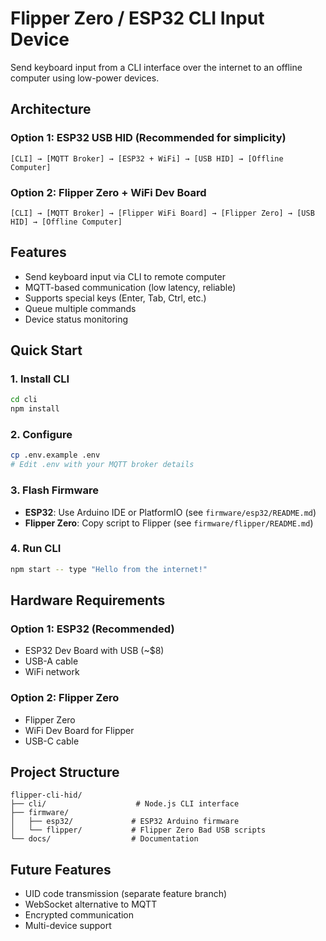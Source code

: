 # Flipper Zero / ESP32 CLI Input Device

Send keyboard input from a CLI interface over the internet to an offline computer using low-power devices.

## Architecture

### Option 1: ESP32 USB HID (Recommended for simplicity)
```
[CLI] → [MQTT Broker] → [ESP32 + WiFi] → [USB HID] → [Offline Computer]
```

### Option 2: Flipper Zero + WiFi Dev Board
```
[CLI] → [MQTT Broker] → [Flipper WiFi Board] → [Flipper Zero] → [USB HID] → [Offline Computer]
```

## Features

- Send keyboard input via CLI to remote computer
- MQTT-based communication (low latency, reliable)
- Supports special keys (Enter, Tab, Ctrl, etc.)
- Queue multiple commands
- Device status monitoring

## Quick Start

### 1. Install CLI
```bash
cd cli
npm install
```

### 2. Configure
```bash
cp .env.example .env
# Edit .env with your MQTT broker details
```

### 3. Flash Firmware
- **ESP32**: Use Arduino IDE or PlatformIO (see `firmware/esp32/README.md`)
- **Flipper Zero**: Copy script to Flipper (see `firmware/flipper/README.md`)

### 4. Run CLI
```bash
npm start -- type "Hello from the internet!"
```

## Hardware Requirements

### Option 1: ESP32 (Recommended)
- ESP32 Dev Board with USB (~$8)
- USB-A cable
- WiFi network

### Option 2: Flipper Zero
- Flipper Zero
- WiFi Dev Board for Flipper
- USB-C cable

## Project Structure

```
flipper-cli-hid/
├── cli/                    # Node.js CLI interface
├── firmware/
│   ├── esp32/             # ESP32 Arduino firmware
│   └── flipper/           # Flipper Zero Bad USB scripts
└── docs/                  # Documentation
```

## Future Features

- UID code transmission (separate feature branch)
- WebSocket alternative to MQTT
- Encrypted communication
- Multi-device support
